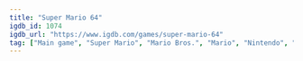 ```yaml
---
title: "Super Mario 64"
igdb_id: 1074
igdb_url: "https://www.igdb.com/games/super-mario-64"
tag: ["Main game", "Super Mario", "Mario Bros.", "Mario", "Nintendo", "Nintendo EAD", "Gradiente", "Playtronic", "Platform", "Adventure", "Single player", "Third person", "Action", "Fantasy"]
---
```

